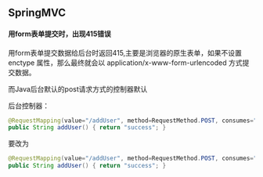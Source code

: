 ## SpringMVC

#### 用form表单提交时，出现415错误

用form表单提交数据给后台时返回415,主要是浏览器的原生表单，如果不设置 enctype 属性，那么最终就会以 application/x-www-form-urlencoded 方式提交数据。

而Java后台默认的post请求方式的控制器默认

后台控制器：

````java
@RequestMapping(value="/addUser", method=RequestMethod.POST, consumes="application/json") 
public String addUser() { return "success"; } 
````

要改为

````java
@RequestMapping(value="/addUser", method=RequestMethod.POST, consumes="application/x-www-form-urlencoded") 
public String addUser() { return "success"; }
````
